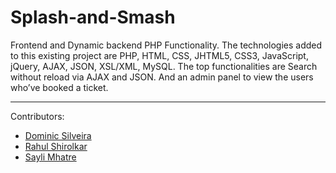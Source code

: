# Splash-and-Smash
Frontend and Dynamic backend PHP Functionality. The technologies added to this existing project are PHP, HTML, CSS, JHTML5, CSS3, JavaScript, jQuery, AJAX, JSON, XSL/XML, MySQL. The top functionalities are Search without reload via AJAX and JSON. And an admin panel to view the users who’ve booked a ticket.

---

Contributors:
- [Dominic Silveira]( https://github.com/dms24081999 )
- [Rahul Shirolkar]( https://github.com/Rahul-27-hub )
- [Sayli Mhatre]( https://github.com/Sayli-08 )
